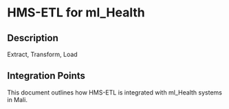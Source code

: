 # HMS-ETL for ml_Health

## Description

Extract, Transform, Load

## Integration Points

This document outlines how HMS-ETL is integrated with ml_Health systems in Mali.
